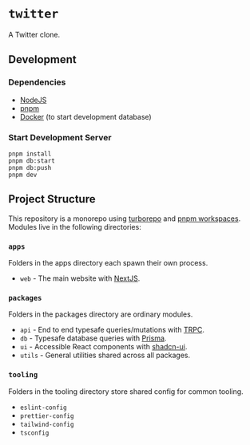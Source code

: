 # `twitter`

A Twitter clone.

## Development

### Dependencies

- [NodeJS](https://nodejs.org/)
- [pnpm](https://pnpm.io/)
- [Docker](https://www.docker.com/) (to start development database)

### Start Development Server

```
pnpm install
pnpm db:start
pnpm db:push
pnpm dev
```

## Project Structure

This repository is a monorepo using [turborepo](https://turbo.build/) and [pnpm workspaces](https://pnpm.io/workspaces/). Modules live in the following directories:

### `apps`

Folders in the apps directory each spawn their own process.

- `web` - The main website with [NextJS](https://nextjs.org/).

### `packages`

Folders in the packages directory are ordinary modules.

- `api` - End to end typesafe queries/mutations with [TRPC](https://trpc.io/).
- `db` - Typesafe database queries with [Prisma](https://www.prisma.io/).
- `ui` - Accessible React components with [shadcn-ui](https://ui.shadcn.com/).
- `utils` - General utilities shared across all packages.

### `tooling`

Folders in the tooling directory store shared config for common tooling.

- `eslint-config`
- `prettier-config`
- `tailwind-config`
- `tsconfig`
